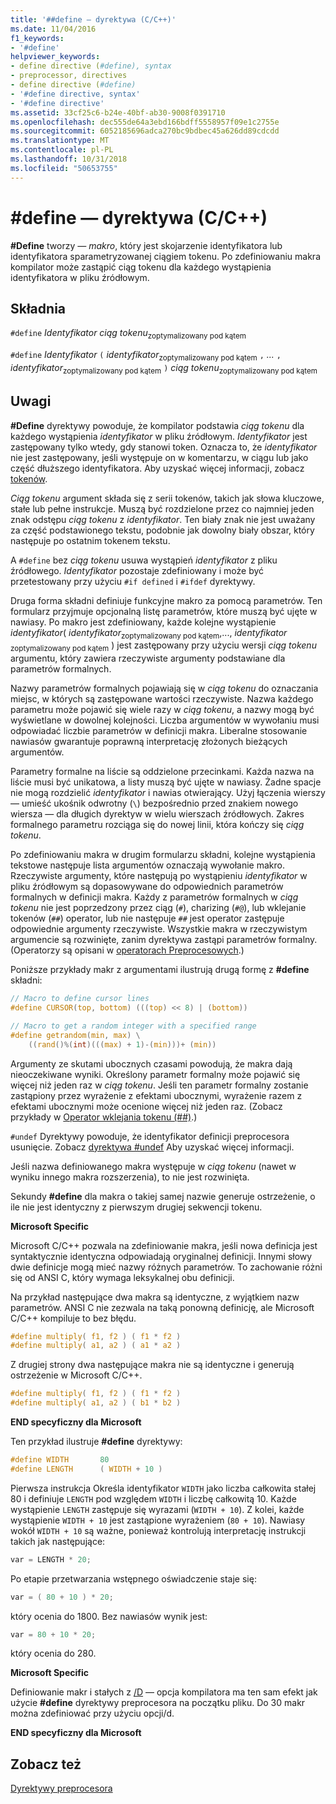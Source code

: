 ```yaml
---
title: '##define — dyrektywa (C/C++)'
ms.date: 11/04/2016
f1_keywords:
- '#define'
helpviewer_keywords:
- define directive (#define), syntax
- preprocessor, directives
- define directive (#define)
- '#define directive, syntax'
- '#define directive'
ms.assetid: 33cf25c6-b24e-40bf-ab30-9008f0391710
ms.openlocfilehash: dec555de64a3ebd166bdff5558957f09e1c2755e
ms.sourcegitcommit: 6052185696adca270bc9bdbec45a626dd89cdcdd
ms.translationtype: MT
ms.contentlocale: pl-PL
ms.lasthandoff: 10/31/2018
ms.locfileid: "50653755"
---
```

# <a name="define-directive-cc"></a>#define — dyrektywa (C/C++)

**#Define** tworzy *— makro*, który jest skojarzenie identyfikatora lub identyfikatora sparametryzowanej ciągiem tokenu. Po zdefiniowaniu makra kompilator może zastąpić ciąg tokenu dla każdego wystąpienia identyfikatora w pliku źródłowym.

## <a name="syntax"></a>Składnia

`#define` *Identyfikator* *ciąg tokenu*<sub>zoptymalizowany pod kątem</sub>

`#define` *Identyfikator* `(` *identyfikator*<sub>zoptymalizowany pod kątem</sub> `,` *...*  `,` *identyfikator*<sub>zoptymalizowany pod kątem</sub> `)` *ciąg tokenu*<sub>zoptymalizowany pod kątem</sub>

## <a name="remarks"></a>Uwagi

**#Define** dyrektywy powoduje, że kompilator podstawia *ciąg tokenu* dla każdego wystąpienia *identyfikator* w pliku źródłowym. *Identyfikator* jest zastępowany tylko wtedy, gdy stanowi token. Oznacza to, że *identyfikator* nie jest zastępowany, jeśli występuje on w komentarzu, w ciągu lub jako część dłuższego identyfikatora. Aby uzyskać więcej informacji, zobacz [tokenów](../cpp/tokens-cpp.md).

*Ciąg tokenu* argument składa się z serii tokenów, takich jak słowa kluczowe, stałe lub pełne instrukcje. Muszą być rozdzielone przez co najmniej jeden znak odstępu *ciąg tokenu* z *identyfikator*. Ten biały znak nie jest uważany za część podstawionego tekstu, podobnie jak dowolny biały obszar, który następuje po ostatnim tokenem tekstu.

A `#define` bez *ciąg tokenu* usuwa wystąpień *identyfikator* z pliku źródłowego. *Identyfikator* pozostaje zdefiniowany i może być przetestowany przy użyciu `#if defined` i `#ifdef` dyrektywy.

Druga forma składni definiuje funkcyjne makro za pomocą parametrów. Ten formularz przyjmuje opcjonalną listę parametrów, które muszą być ujęte w nawiasy. Po makro jest zdefiniowany, każde kolejne wystąpienie *identyfikator*( *identyfikator*<sub>zoptymalizowany pod kątem</sub>,..., *identyfikator* <sub>zoptymalizowany pod kątem</sub> ) jest zastępowany przy użyciu wersji *ciąg tokenu* argumentu, który zawiera rzeczywiste argumenty podstawiane dla parametrów formalnych.

Nazwy parametrów formalnych pojawiają się w *ciąg tokenu* do oznaczania miejsc, w których są zastępowane wartości rzeczywiste. Nazwa każdego parametru może pojawić się wiele razy w *ciąg tokenu*, a nazwy mogą być wyświetlane w dowolnej kolejności. Liczba argumentów w wywołaniu musi odpowiadać liczbie parametrów w definicji makra. Liberalne stosowanie nawiasów gwarantuje poprawną interpretację złożonych bieżących argumentów.

Parametry formalne na liście są oddzielone przecinkami. Każda nazwa na liście musi być unikatowa, a listy muszą być ujęte w nawiasy. Żadne spacje nie mogą rozdzielić *identyfikator* i nawias otwierający. Użyj łączenia wierszy — umieść ukośnik odwrotny (`\`) bezpośrednio przed znakiem nowego wiersza — dla długich dyrektyw w wielu wierszach źródłowych. Zakres formalnego parametru rozciąga się do nowej linii, która kończy się *ciąg tokenu*.

Po zdefiniowaniu makra w drugim formularzu składni, kolejne wystąpienia tekstowe następuje lista argumentów oznaczają wywołanie makro. Rzeczywiste argumenty, które następują po wystąpieniu *identyfikator* w pliku źródłowym są dopasowywane do odpowiednich parametrów formalnych w definicji makra. Każdy z parametrów formalnych w *ciąg tokenu* nie jest poprzedzony przez ciąg (`#`), charizing (`#@`), lub wklejanie tokenów (`##`) operator, lub nie następuje `##` jest operator zastępuje odpowiednie argumenty rzeczywiste. Wszystkie makra w rzeczywistym argumencie są rozwinięte, zanim dyrektywa zastąpi parametrów formalny. (Operatorzy są opisani w [operatorach Preprocesowych](../preprocessor/preprocessor-operators.md).)

Poniższe przykłady makr z argumentami ilustrują drugą formę z **#define** składni:

```C
// Macro to define cursor lines
#define CURSOR(top, bottom) (((top) << 8) | (bottom))

// Macro to get a random integer with a specified range
#define getrandom(min, max) \
    ((rand()%(int)(((max) + 1)-(min)))+ (min))
```

Argumenty ze skutami ubocznych czasami powodują, że makra dają nieoczekiwane wyniki. Określony parametr formalny może pojawić się więcej niż jeden raz w *ciąg tokenu*. Jeśli ten parametr formalny zostanie zastąpiony przez wyrażenie z efektami ubocznymi, wyrażenie razem z efektami ubocznymi może ocenione więcej niż jeden raz. (Zobacz przykłady w [Operator wklejania tokenu (##)](../preprocessor/token-pasting-operator-hash-hash.md).)

`#undef` Dyrektywy powoduje, że identyfikator definicji preprocesora usunięcie. Zobacz [dyrektywa #undef](../preprocessor/hash-undef-directive-c-cpp.md) Aby uzyskać więcej informacji.

Jeśli nazwa definiowanego makra występuje w *ciąg tokenu* (nawet w wyniku innego makra rozszerzenia), to nie jest rozwinięta.

Sekundy **#define** dla makra o takiej samej nazwie generuje ostrzeżenie, o ile nie jest identyczny z pierwszym drugiej sekwencji tokenu.

**Microsoft Specific**

Microsoft C/C++ pozwala na zdefiniowanie makra, jeśli nowa definicja jest syntaktycznie identyczna odpowiadają oryginalnej definicji. Innymi słowy dwie definicje mogą mieć nazwy różnych parametrów. To zachowanie różni się od ANSI C, który wymaga leksykalnej obu definicji.

Na przykład następujące dwa makra są identyczne, z wyjątkiem nazw parametrów. ANSI C nie zezwala na taką ponowną definicję, ale Microsoft C/C++ kompiluje to bez błędu.

```C
#define multiply( f1, f2 ) ( f1 * f2 )
#define multiply( a1, a2 ) ( a1 * a2 )
```

Z drugiej strony dwa następujące makra nie są identyczne i generują ostrzeżenie w Microsoft C/C++.

```C
#define multiply( f1, f2 ) ( f1 * f2 )
#define multiply( a1, a2 ) ( b1 * b2 )
```

**END specyficzny dla Microsoft**

Ten przykład ilustruje **#define** dyrektywy:

```C
#define WIDTH       80
#define LENGTH      ( WIDTH + 10 )
```

Pierwsza instrukcja Określa identyfikator `WIDTH` jako liczba całkowita stałej 80 i definiuje `LENGTH` pod względem `WIDTH` i liczbę całkowitą 10. Każde wystąpienie `LENGTH` zastępuje się wyrazami (`WIDTH + 10`). Z kolei, każde wystąpienie `WIDTH + 10` jest zastąpione wyrażeniem (`80 + 10`). Nawiasy wokół `WIDTH + 10` są ważne, ponieważ kontrolują interpretację instrukcji takich jak następujące:

```C
var = LENGTH * 20;
```

Po etapie przetwarzania wstępnego oświadczenie staje się:

```C
var = ( 80 + 10 ) * 20;
```

który ocenia do 1800. Bez nawiasów wynik jest:

```C
var = 80 + 10 * 20;
```

który ocenia do 280.

**Microsoft Specific**

Definiowanie makr i stałych z [/D](../build/reference/d-preprocessor-definitions.md) — opcja kompilatora ma ten sam efekt jak użycie **#define** dyrektywy preprocesora na początku pliku. Do 30 makr można zdefiniować przy użyciu opcji/d.

**END specyficzny dla Microsoft**

## <a name="see-also"></a>Zobacz też

[Dyrektywy preprocesora](../preprocessor/preprocessor-directives.md)